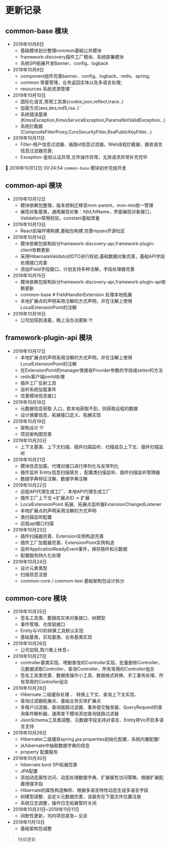 #  更新记录
## common-base 模块
- 2019年10月8日  
    - 基础模块划分整理common基础公共模块
    - framework-discovery插件工厂模块、系统部署模块
    - 系统SPI拓展开发Banner、config、logback
- 2019年10月9日  
    - component组件完善banner、config、logback、redis、spring;
    - common 常量管理，业务返回实体以及多语言处理;
    - resources 系统资源管理``
- 2019年10月10日  
    - 国际化语言,常用工具类(cookie,json,reflect,trace..)
    - 加密方式(aes,des,md5,rsa..)``
    - 系统错误基类(KmssException,KmssServiceException,ParamsNotValidException...)
    - 系统拦截器(CompositeFilterProxy,CorsSecurityFilter,RsaPublicKeyFilter...)
- 2019年10月11日  
    - Filter-租户信息过滤器、链路id信息过滤器，Web线程拦截器，接收语言信息过滤器完善;
    - Exception-鉴权认证异常,文件操作异常，无效请求异常补充完毕

:confetti_ball: 2019年10月12日 00:24:54  `common-base` 模块初步完成开发

## common-api 模块
- 2019年10月12日  
    - 模块依赖包整理，版本控制迁移至mvn-parent，mvn-min统一管理
    - 展现对象基类，通用展现对象：fdId,fdName，界面展现对象接口，Validation常用校验，constant基础常量
- 2019年10月13日
    - React前端环境构建,基础包构建,完善mpass开源社区
- 2019年10月14日
    - 模块依赖包架构拆分framework-discovery-api,framework-plugin-client依赖更新
    - 采用HibernateValidato对DTO进行校验,基础数据对象完善，基础API字段处理接口完善
    - 添加IField字段接口，计划支持多种注解，字段处理器完善
- 2019年10月15日
    - 模块依赖包架构拆分framework-discovery-api,framework-plugin-api依赖更新
    - common-base # FieldHandlerExtension 处理本地拓展
    - 本地扩展点的声明采用注解的方式声明，并在注解上使用LocalExtensionPoint的注解
- 2019年10月16日
    - 公司加班到凌晨，晚上没办法更新 !!!
## framework-plugin-api 模块
- 2019年10月17日
    - 本地扩展点的声明采用注解的方式声明，并在注解上使用LocalExtensionPoint的注解
    - 在ExtensionPoint的manager类接收Provider参数的字段或setter的方法
    - redis客户端jvmId处理
    - 插件工厂反射工具
    - 监听系统加载事件
    - 完善模块信息接口
- 2019年10月18日
    - 元数据信息获取 入口，若本地获取不到，则获取远程的数据
    - 设计摘要信息、拓展接口定义、拓展实现
- 2019年10月19日
    - 架构设计 !!!
    - 项目架构图完善
- 2019年10月20日
    - 上下文基类、上下文扫描、插件扫描监听、扫描成员上下文、插件扫描监听
- 2019年10月21日
    - 模块信息加载、代理对接口进行序列化与反序列化
    - 插件监听 Entity信息扫描填充 、配置类扫描监听、插件扫描监听管理器
    - 数据字典特征注解、数据字典注解
- 2019年10月22日
    - 远程API代理生成工厂、本地API代理生成工厂
    - 插件工厂上下文->扩展点ID -> 扩展
    - LocalExtensionPoint 拓展、拓展点监听器ExtensionChangedListener
    - 本地扩展点的声明采用注解的方式声明
    - 类扫描监听配置
    - 远程api接口扫描
- 2019年10月23日
    - 插件扫描器完善、Extension实例构造完善
    - 插件工厂加载器完善、ExtensionPoint实例构造
    - 监听ApplicationReadyEvent事件，保存插件和元数据
    - 配置服务持久化处理
-  2019年10月24日 
    - 设计元素类型
    - 扫描信息注册
    - common-core / common-test 基础架构包设计拆分
## common-core 模块
-  2019年10月25日
    - 签名工具类、数据库实体对象接口、树模型
    - 事件管理、仓库层接口
    - Entity与VO的转换工具默认实现
    - 基础基类，实现基类、业务基类实现
-  2019年10月26日
    - 公司加班,周六晚上休息~
-  2019年10月27日
    - controller基类实现、增删查改的Controller实现、批量删除Controller、元数据读取Controller、查询Controller、所有常用的Controller组合
    - 签名工具类完善、数据库操作小工具、数据格式转换、手工事务处理、所有常用的Controller组合
- 2019年10月28日
    - Hibernate 二级缓存处理 、 转换上下文、查询上下文实现、
    - 查询过滤器拓展点、基础业务实体扩展点
    - 多租户过滤器、查询链路过滤器、事务提交触发器、QueryRequest的查询条件解析器、通用查下模块添加查询链路过滤器
    - JsonSchema工具类调整、元数据字段支持对语言、Entity转Vo开启多语言支持
- 2019年10月29日
    - Hibernater二级缓存spring.jpa.properties初始化配置，系统内置配置!
    - 从hibernate中抽取数据字典的信息
    - property 配置服务
- 2019年10月30日
    - hibernate boot SPI拓展完善
    - JPA配置
    - 添加动态属性访问、动态处理数据字典、扩展属性访问策略、根据扩展配置增强字段
    - Hibernate的属性构造解析、根据多语言特性动态生成多语言字段
    - 树模型调整、自定义元数据完善，该服务在下面文件位置注册
    - 系统日志调整，操作日志拓展暂时关闭
- 2019年10月31日~2019年11月11日
    - 间断性更新，司内项目紧急~ 见谅
- 2019年11月13日
    - 基础架构包调整
> 持续更新
